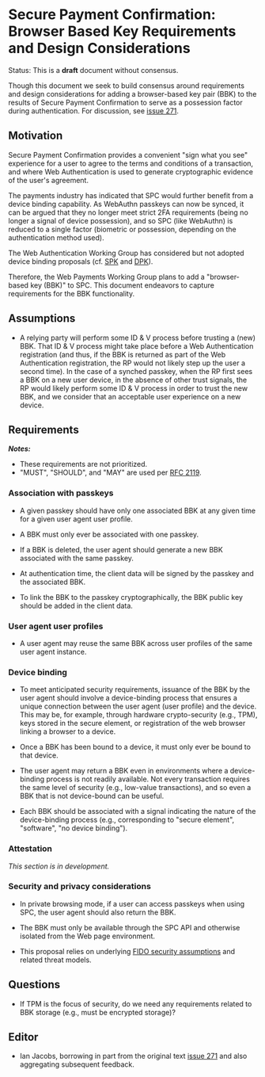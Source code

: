 # Secure Payment Confirmation: Browser Based Key Requirements and Design Considerations

Status: This is a **draft** document without consensus.

Though this document we seek to build consensus around requirements and design considerations for adding a browser-based key pair (BBK) to the results of Secure Payment Confirmation to serve as a possession factor during authentication. For discussion, see [issue 271](https://github.com/w3c/secure-payment-confirmation/issues/271).

## Motivation

Secure Payment Confirmation provides a convenient "sign what you see" experience for a user to agree to the terms and conditions of a transaction, and where Web Authentication is used to generate cryptographic evidence of the user's agreement.

The payments industry has indicated that SPC would further benefit from a device binding capability. As WebAuthn passkeys can now be synced, it can be argued that they no longer meet strict 2FA requirements (being no longer a signal of device possession), and so SPC (like WebAuthn) is reduced to a single factor (biometric or possession, depending on the authentication method used).

The Web Authentication Working Group has considered but not adopted device binding proposals (cf. [SPK](https://github.com/w3c/webauthn/pull/1957) and [DPK](https://github.com/w3c/webauthn/issues/1658)).

Therefore, the Web Payments Working Group plans to add a "browser-based key (BBK)" to SPC. This document endeavors to capture requirements for the BBK functionality.

## Assumptions

* A relying party will perform some ID &amp; V process before trusting a (new) BBK. That ID &amp; V process might take place before a Web Authentication registration (and thus, if the BBK is returned as part of the Web Authentication registration, the RP would not likely step up the user a second time). In the case of a synched passkey, when the RP first sees a BBK on a new user device, in the absence of other trust signals, the RP would likely perform some ID &amp; V process in order to trust the new BBK, and we consider that an acceptable user experience on a new device.

## Requirements

***Notes:***

* These requirements are not prioritized.
* "MUST", "SHOULD", and "MAY" are used per [RFC 2119](https://datatracker.ietf.org/doc/html/rfc2119).


### Association with passkeys

* A given passkey should have only one associated BBK at any given time for a given user agent user profile.

* A BBK must only ever be associated with one passkey.

* If a BBK is deleted, the user agent should generate a new BBK associated with the same passkey.

* At authentication time, the client data will be signed by the passkey and the associated BBK.

* To link the BBK to the passkey cryptographically, the BBK public key should be added in the client data.

### User agent user profiles

* A user agent may reuse the same BBK across user profiles of the same user agent instance.

### Device binding

* To meet anticipated security requirements, issuance of the BBK by the user agent should involve a device-binding process that ensures a unique connection between the user agent (user profile) and the device. This may be, for example, through hardware crypto-security (e.g., TPM), keys stored in the secure element, or registration of the web browser linking a browser to a device.

* Once a BBK has been bound to a device, it must only ever be bound to that device.

* The user agent may return a BBK even in environments where a device-binding process is not readily available. Not every transaction requires the same level of security (e.g., low-value transactions), and so even a BBK that is not device-bound can be useful. 

* Each BBK should be associated with a signal indicating the nature of the device-binding process (e.g., corresponding to "secure element", "software", "no device binding").

### Attestation

_This section is in development._

### Security and privacy considerations

* In private browsing mode, if a user can access passkeys when using
  SPC, the user agent should also return the BBK.

* The BBK must only be available through the SPC API and otherwise isolated from the Web page environment.

* This proposal relies on underlying [FIDO security assumptions](https://fidoalliance.org/specs/common-specs/fido-security-ref-v2.1-ps-20220523.html#fido-security-assumptions) and related threat models.

## Questions

* If TPM is the focus of security, do we need any requirements related to BBK storage (e.g., must be encrypted storage)?

## Editor

* Ian Jacobs, borrowing in part from the original text [issue
  271](https://github.com/w3c/secure-payment-confirmation/issues/271)
  and also aggregating subsequent feedback.
